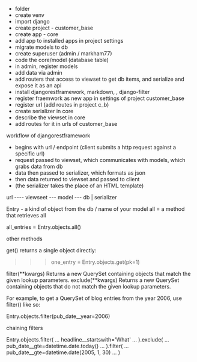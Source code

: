 - folder
- create venv
- import django
- create project - customer_base
- create app - core
- add app to installed apps in project settings
- migrate models to db
- create superuser (admin / markham77)
- code the core/model (database table)
- in admin, register models
- add data via admin
- add routers that access to viewset to get db items, and serialize and expose it as an api
- install djangorestframework, markdown, , django-filter
- register fraemwork as new app in settings of project customer_base
- register url  (add routes in project c_b)
- create serializer in core
- describe the viewset in core
- add routes for it in urls of customer_base



workflow of djangorestframework
- begins with url / endpoint (client submits a http request against a specific url)
- request passed to viewset, which communicates with models, which grabs data from db
- data then passed to serializer, which formats as json 
- then data returned to viewset and passed to client
- (the serializer takes the place of an HTML template)

url ---- viewseet --- model --- db
            |
          serializer


Entry - a kind of object from the db / name of your model
all = a method that retrieves all


all_entries = Entry.objects.all()


other methods

get() returns a single object directly:

>>> one_entry = Entry.objects.get(pk=1)

filter(**kwargs)
Returns a new QuerySet containing objects that match the given lookup parameters.
exclude(**kwargs)
Returns a new QuerySet containing objects that do not match the given lookup parameters.

For example, to get a QuerySet of blog entries from the year 2006, use filter() like so:

Entry.objects.filter(pub_date__year=2006)

chaining filters

Entry.objects.filter(
...     headline__startswith='What'
... ).exclude(
...     pub_date__gte=datetime.date.today()
... ).filter(
...     pub_date__gte=datetime.date(2005, 1, 30)
... )

